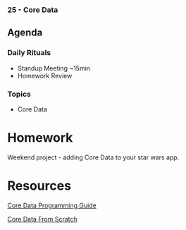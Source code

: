### 25 - Core Data

## Agenda

### Daily Rituals
* Standup Meeting ~15min
* Homework Review

### Topics

* Core Data

# Homework  

Weekend project - adding Core Data to your star wars app.


# Resources

[Core Data Programming Guide](https://developer.apple.com/library/tvos/documentation/Cocoa/Conceptual/CoreData/index.html)

[Core Data From Scratch](http://code.tutsplus.com/series/core-data-and-swift--cms-907)

 